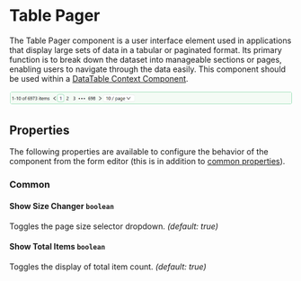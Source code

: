 # Table Pager

The Table Pager component is a user interface element used in applications that display large sets of data in a tabular or paginated format. Its primary function is to break down the dataset into manageable sections or pages, enabling users to navigate through the data easily. This component should be used within a [DataTable Context Component](/docs/front-end-basics/form-components/tables-lists/datatable-context).

![Image](../tables-lists/images/tablepager1.png)

## Properties

The following properties are available to configure the behavior of the component from the form editor (this is in addition to [common properties](/docs/front-end-basics/form-components/common-component-properties)).

### Common
#### **Show Size Changer** `boolean`  
Toggles the page size selector dropdown. *(default: true)*

#### **Show Total Items** `boolean`  
Toggles the display of total item count. *(default: true)*

